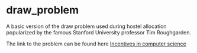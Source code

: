 # draw_problem

A basic version of the draw problem used during hostel allocation popularized by the famous Stanford University professor Tim Roughgarden.

The link to the problem can be found here [Incentives in computer science](theory.stanford.edu/~tim/f16/l/l1.pdf)

